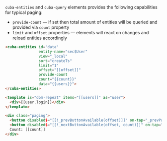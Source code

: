 `cuba-entities` and `cuba-query` elements provides the following capabilities for typical paging:
 * `provide-count` — if set then total amount of entities will be queried and provided via `count` property
 * `limit` and `offset` properties — elements will react on changes and reload entities accordingly

```html
<cuba-entities id="data"
               entity-name="sec$User"
               view="_local"
               sort="createTs"
               limit="1"
               offset="[[offset]]"
               provide-count
               count="{{count}}"
               data="{{users}}">
</cuba-entities>

<template is="dom-repeat" items="[[users]]" as="user">
  <div>[[user.login]]</div>
</template>

<div class="paging">
  <button disabled$="[[!_prevButtonAvailable(offset)]]" on-tap="_prevPage">⯇</button>
  <button disabled$="[[!_nextButtonAvailable(offset, count)]]" on-tap="_nextPage">⯈</button>
  Count: [[count]]
</div>

```